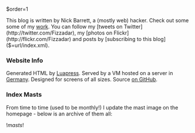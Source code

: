 $order=1

This blog is written by Nick Barrett, a (mostly web) hacker. Check out some some of my [work]($=url/pages/Work). You can follow my [tweets on Twitter](http://twitter.com/Fizzadar), my [photos on Flickr](http://flickr.com/Fizzadar) and posts by [subscribing to this blog]($=url/index.xml).


### Website Info

Generated HTML by [Luapress](http://luapress.org). Served by a VM hosted on a server in [Germany](http://afterburst.com/datacenters). Designed for screens of all sizes. Source [on GitHub](https://github.com/Fizzadar/pointlessramblings.com).


### Index Masts

From time to time (used to be monthly!) I update the mast image on the homepage - below is an archive of them all:

$! masts !$
